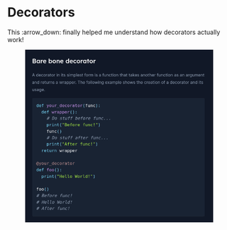 # Decorators

This :arrow\_down: finally helped me understand how decorators actually work!

<figure><img src="../../.gitbook/assets/image (1).png" alt=""><figcaption></figcaption></figure>
